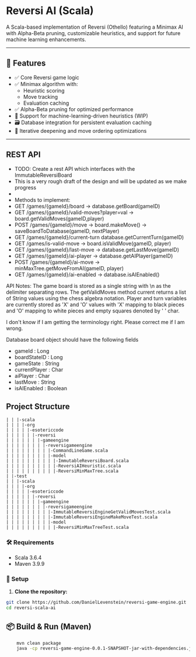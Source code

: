 # Reversi AI (Scala)

A Scala-based implementation of Reversi (Othello) featuring a Minimax AI with Alpha-Beta pruning, customizable heuristics, and support for future machine learning enhancements.

---

## 🚀 Features

- ✅ Core Reversi game logic
- ✅ Minimax algorithm with:
    - Heuristic scoring
    - Move tracking
    - Evaluation caching
- ✅ Alpha-Beta pruning for optimized performance
- 🧠 Support for machine-learning-driven heuristics (WIP)
- 🗃️ Database integration for persistent evaluation caching
- 🔄 Iterative deepening and move ordering optimizations

---

## REST API


* TODO: Create a rest API which interfaces with the ImmutableReversiBoard
* This is a very rough draft of the design and will be updated as we make progress
*
* Methods to implement:
* GET /games/{gameId}/board -> database.getBoard(gameID)
* GET /games/{gameId}/valid-moves?player=val -> board.getValidMoves(gameID,player)
* POST /games/{gameId}/move -> board.makeMove() -> saveBoardToDatabase(gameID, nextPlayer)
* GET /games/{gameId}/current-turn database.getCurrentTurn(gameID)
* GET /games/is-valid-move -> board.isValidMove(gameID, player)
* GET /games/{gameId}/last-move -> database.getLastMove(gameID)
* GET /games/{gameId}/ai-player -> database.getAIPlayer(gameID)
* POST /games/{gameId}/ai-move -> minMaxTree.getMoveFromAI(gameID, player)
* GET /games/{gameId}/ai-enabled -> database.isAIEnabled()

API Notes:
The game board is stored as a single string with \n as the delimiter separating rows.
The getValidMoves method current returns a list of String values using the chess algebra notation.
Player and turn variables are currently stored as 'X' and 'O' values
with 'X' mapping to black pieces and 'O' mapping to white pieces and empty squares denoted by ' ' char.

I don't know if I am getting the terminology right.
Please correct me if I am wrong.

Database board object should have the following fields
* gameId : Long
* boardStateID : Long
* gameState : String
* currentPlayer : Char
* aiPlayer : Char
* lastMove : String
* isAIEnabled : Boolean


## Project Structure
```text
| | |-scala
| | | |-org
| | | | |-esotericcode
| | | | | |-reversi
| | | | | | |-gameengine
| | | | | | | |-reversigameengine
| | | | | | | | |-CommandLineGame.scala
| | | | | | | | |-model
| | | | | | | | | |-ImmutableReversiBoard.scala
| | | | | | | | | |-ReversiAIHeuristic.scala
| | | | | | | | | |-ReversiMinMaxTree.scala
| |-test
| | |-scala
| | | |-org
| | | | |-esotericcode
| | | | | |-reversi
| | | | | | |-gameengine
| | | | | | | |-reversigameengine
| | | | | | | | |-ImmutableReversiEngineGetValidMovesTest.scala
| | | | | | | | |-ImmutableReversiEngineMakeMoveTest.scala
| | | | | | | | |-model
| | | | | | | | | |-ReversiMinMaxTreeTest.scala
```

### 🛠 Requirements

- Scala 3.6.4
- Maven 3.9.9

### 🔧 Setup

1. **Clone the repository:**

```bash
git clone https://github.com/DanielLevenstein/reversi-game-engine.git
cd reversi-scala-ai
```

## 📦 Build & Run (Maven)
```bash
    mvn clean package
    java -cp reversi-game-engine-0.0.1-SNAPSHOT-jar-with-dependencies.jar org.esotericcode.reversi.gameengine.reversigameengine.CommandLineGame --ai-player O 
```

